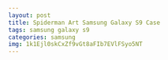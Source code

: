 ```yaml
---
layout: post
title: Spiderman Art Samsung Galaxy S9 Case
tags: samsung galaxy s9
categories: samsung
img: 1k1Ejl0skCxZf9vGt8aFIb7EVlFSyo5NT
---
```

